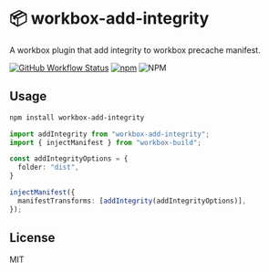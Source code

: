 # 📦 workbox-add-integrity
A workbox plugin that add integrity to workbox precache manifest.

[![GitHub Workflow Status](https://img.shields.io/github/actions/workflow/status/rwv/workbox-add-integrity/build.yml)](https://github.com/rwv/workbox-add-integrity/actions/workflows/build.yml)
[![npm](https://img.shields.io/npm/v/workbox-add-integrity)](https://www.npmjs.com/package/workbox-add-integrity)
![NPM](https://img.shields.io/npm/l/workbox-add-integrity)

## Usage

``` bash
npm install workbox-add-integrity
```

``` ts
import addIntegrity from "workbox-add-integrity";
import { injectManifest } from "workbox-build";

const addIntegrityOptions = {
  folder: "dist",
}

injectManifest({
  manifestTransforms: [addIntegrity(addIntegrityOptions)],
});
```

## License

MIT
